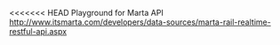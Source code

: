 <<<<<<< HEAD
Playground for Marta API
http://www.itsmarta.com/developers/data-sources/marta-rail-realtime-restful-api.aspx